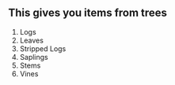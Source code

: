 ## This gives you items from trees

  1. Logs
  1. Leaves
  1. Stripped Logs
  1. Saplings
  1. Stems
  1. Vines
